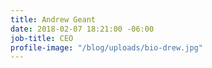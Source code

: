 ```yaml
---
title: Andrew Geant
date: 2018-02-07 18:21:00 -06:00
job-title: CEO
profile-image: "/blog/uploads/bio-drew.jpg"
---
```


